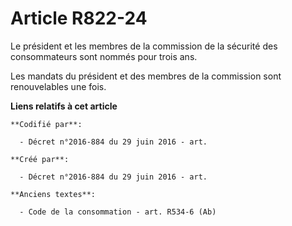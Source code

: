 # Article R822-24

Le président et les membres de la commission de la sécurité des consommateurs sont nommés pour trois ans.

Les mandats du président et des membres de la commission sont renouvelables une fois.

**Liens relatifs à cet article**

	**Codifié par**:

	  - Décret n°2016-884 du 29 juin 2016 - art.

	**Créé par**:

	  - Décret n°2016-884 du 29 juin 2016 - art.

	**Anciens textes**:

	  - Code de la consommation - art. R534-6 (Ab)
